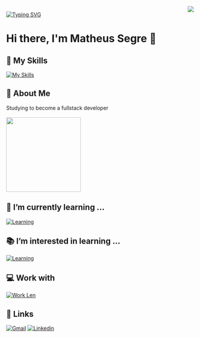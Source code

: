 <img align="right" src="https://visitor-badge.laobi.icu/badge?page_id=matheussegre.matheussegre" />

[![Typing SVG](https://readme-typing-svg.demolab.com?font=Roboto&size=60&pause=1000&color=248CF7&background=2DFFF200&center=true&vCenter=true&width=1200&height=150&lines=Hey!+%F0%9F%96%90;Welcome%2C+I'm+Matheus+Segre!;Please%2C+take+a+look!+%F0%9F%91%80)](https://git.io/typing-svg)
# Hi there, I'm Matheus Segre 👋

## 🚀 My Skills
[![My Skills](https://skillicons.dev/icons?i=cs,html,css,js,git,figma,nodejs)](https://skillicons.dev)

## 📝 About Me
Studying to become a fullstack developer<br/><br/>
<a href="https://github.com/matheussegre/convoychat">
  <img height=200 align="center" src="https://github-readme-stats.vercel.app/api/top-langs?username=matheussegre&layout=compact&langs_count=8&card_width=320&theme=radical" />
</a>

## 🌱 I’m currently learning ...
[![Learning](https://skillicons.dev/icons?i=cs)](https://skillicons.dev)

## 📚 I’m interested in learning ...
[![Learning](https://skillicons.dev/icons?i=java,py,react,ts)](https://skillicons.dev)

## 💻 Work with
[![Work Len](https://skillicons.dev/icons?i=cs)](https://skillicons.dev)

## 🔗 Links
[![Gmail](https://img.shields.io/badge/Gmail-D14836?style=for-the-badge&logo=gmail&logoColor=white)](mailto:matheussegre.soares@gmail.com)
[![Linkedin](https://img.shields.io/badge/LinkedIn-0077B5?style=for-the-badge&logo=linkedin&logoColor=white)](https://www.linkedin.com/in/matheus-segre/)


